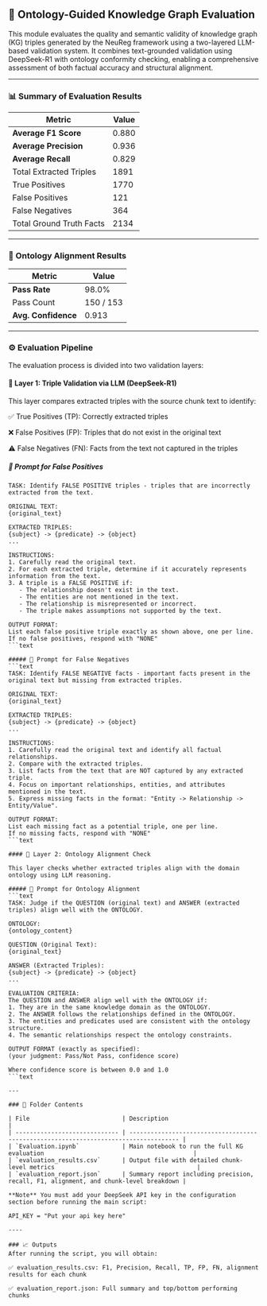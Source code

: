 ## 🧠 Ontology-Guided Knowledge Graph Evaluation
This module evaluates the quality and semantic validity of knowledge graph (KG) triples generated by the NeuReg framework using a two-layered LLM-based validation system. It combines text-grounded validation using DeepSeek-R1 with ontology conformity checking, enabling a comprehensive assessment of both factual accuracy and structural alignment.

----

### 📊 Summary of Evaluation Results

| Metric                   | Value |
| ------------------------ | ----- |
| **Average F1 Score**     | 0.880 |
| **Average Precision**    | 0.936 |
| **Average Recall**       | 0.829 |
| Total Extracted Triples  | 1891  |
| True Positives           | 1770  |
| False Positives          | 121   |
| False Negatives          | 364   |
| Total Ground Truth Facts | 2134  |

---
### 🧬 Ontology Alignment Results

| Metric              | Value     |
| ------------------- | --------- |
| **Pass Rate**       | 98.0%     |
| Pass Count          | 150 / 153 |
| **Avg. Confidence** | 0.913     |

---

### ⚙️ Evaluation Pipeline
The evaluation process is divided into two validation layers:

#### 🔹 Layer 1: Triple Validation via LLM (DeepSeek-R1)
This layer compares extracted triples with the source chunk text to identify:

✅ True Positives (TP): Correctly extracted triples

❌ False Positives (FP): Triples that do not exist in the original text

⚠️ False Negatives (FN): Facts from the text not captured in the triples

##### 🔸 Prompt for False Positives
```text
TASK: Identify FALSE POSITIVE triples - triples that are incorrectly extracted from the text.

ORIGINAL TEXT:
{original_text}

EXTRACTED TRIPLES:
{subject} -> {predicate} -> {object}
...

INSTRUCTIONS:
1. Carefully read the original text.
2. For each extracted triple, determine if it accurately represents information from the text.
3. A triple is a FALSE POSITIVE if:
   - The relationship doesn't exist in the text.
   - The entities are not mentioned in the text.
   - The relationship is misrepresented or incorrect.
   - The triple makes assumptions not supported by the text.

OUTPUT FORMAT:
List each false positive triple exactly as shown above, one per line.
If no false positives, respond with "NONE"
```text

##### 🔸 Prompt for False Negatives
```text
TASK: Identify FALSE NEGATIVE facts - important facts present in the original text but missing from extracted triples.

ORIGINAL TEXT:
{original_text}

EXTRACTED TRIPLES:
{subject} -> {predicate} -> {object}
...

INSTRUCTIONS:
1. Carefully read the original text and identify all factual relationships.
2. Compare with the extracted triples.
3. List facts from the text that are NOT captured by any extracted triple.
4. Focus on important relationships, entities, and attributes mentioned in the text.
5. Express missing facts in the format: "Entity -> Relationship -> Entity/Value".

OUTPUT FORMAT:
List each missing fact as a potential triple, one per line.
If no missing facts, respond with "NONE"
```text

#### 🔹 Layer 2: Ontology Alignment Check

This layer checks whether extracted triples align with the domain ontology using LLM reasoning.

##### 🔸 Prompt for Ontology Alignment
```text
TASK: Judge if the QUESTION (original text) and ANSWER (extracted triples) align well with the ONTOLOGY.

ONTOLOGY:
{ontology_content}

QUESTION (Original Text):
{original_text}

ANSWER (Extracted Triples):
{subject} -> {predicate} -> {object}
...

EVALUATION CRITERIA:
The QUESTION and ANSWER align well with the ONTOLOGY if:
1. They are in the same knowledge domain as the ONTOLOGY.
2. The ANSWER follows the relationships defined in the ONTOLOGY.
3. The entities and predicates used are consistent with the ontology structure.
4. The semantic relationships respect the ontology constraints.

OUTPUT FORMAT (exactly as specified):
(your judgment: Pass/Not Pass, confidence score)

Where confidence score is between 0.0 and 1.0
```text

---

### 📂 Folder Contents

| File                          | Description                                                                          |
| ----------------------------- | ------------------------------------------------------------------------------------ |
| `Evaluation.ipynb`            | Main notebook to run the full KG evaluation                                          |
| `evaluation_results.csv`      | Output file with detailed chunk-level metrics                                        |
| `evaluation_report.json`      | Summary report including precision, recall, F1, alignment, and chunk-level breakdown |

**Note** You must add your DeepSeek API key in the configuration section before running the main script:

API_KEY = "Put your api key here"

----

### 📈 Outputs
After running the script, you will obtain:

✅ evaluation_results.csv: F1, Precision, Recall, TP, FP, FN, alignment results for each chunk

✅ evaluation_report.json: Full summary and top/bottom performing chunks
